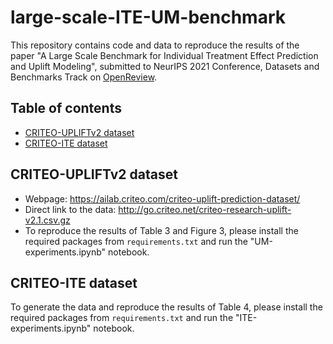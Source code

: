 # large-scale-ITE-UM-benchmark

This repository contains code and data to reproduce the results of the paper "A Large Scale Benchmark for Individual Treatment Effect Prediction and Uplift Modeling", submitted to NeurIPS 2021 Conference, Datasets and Benchmarks Track on [OpenReview](https://openreview.net/forum?id=osfJ3Ac9j9J).

## Table of contents

* [CRITEO-UPLIFTv2 dataset](#CRITEO-UPLIFTv2-dataset)
* [CRITEO-ITE dataset](#CRITEO-ITE-dataset)

## CRITEO-UPLIFTv2 dataset
* Webpage: https://ailab.criteo.com/criteo-uplift-prediction-dataset/
* Direct link to the data: http://go.criteo.net/criteo-research-uplift-v2.1.csv.gz
* To reproduce the results of Table 3 and Figure 3, please install the required packages from `requirements.txt` and run the "UM-experiments.ipynb" notebook.

## CRITEO-ITE dataset
To generate the data and reproduce the results of Table 4, please install the required packages from `requirements.txt` and run the "ITE-experiments.ipynb" notebook.
